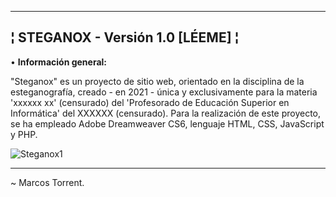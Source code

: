 --------------------------------------------------------
¦ STEGANOX - Versión 1.0 [LÉEME] ¦
--------------------------------------------------------

• **Información general:**

"Steganox" es un proyecto de sitio web, orientado en la disciplina de la esteganografía, creado - en 2021 - única y exclusivamente para la materia 'xxxxxx xx' (censurado) del 'Profesorado de Educación Superior en Informática' del XXXXXX (censurado). Para la realización de este proyecto, se ha empleado Adobe Dreamweaver CS6, lenguaje HTML, CSS, JavaScript y PHP.

![Steganox1](https://user-images.githubusercontent.com/101758311/195352534-0f06c530-e597-4a83-944c-67a0cd0db4b1.png)

--------------------------------------------------------

~ Marcos Torrent.
